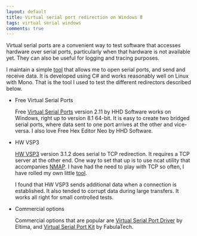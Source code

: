 ```yaml
---
layout: default
title: Virtual serial port redirection on Windows 8
tags: virtual serial windows
comments: true
---
```


Virtual serial ports are a convenient way to test software that accesses hardware over serial ports, particularly when that hardware is not available yet. They can also be useful for logging and tracing purposes.

I maintain a simple [tool](https://github.com/tewarid/net-tools/tree/master/SerialTool) that allows me to open serial ports, and send and receive data. It is developed using C# and works reasonably well on Linux with Mono. That is the tool I used to test the different redirectors described below.

* Free Virtual Serial Ports

    Free [Virtual Serial Ports](https://www.hhdsoftware.com/virtual-serial-ports) version 2.11 by HHD Software works on Windows, right up to version 8.1 64-bit. It is easy to create two bridged serial ports, where data sent to one port arrives at the other and vice-versa. I also love Free Hex Editor Neo by HHD Software.

* HW VSP3

    [HW VSP3](http://www.hw-group.com/products/hw_vsp/index_en.html) version 3.1.2 does serial to TCP redirection. It requires a TCP server at the other end. One way to set that up is to use ncat utility that accompanies [NMAP](http://nmap.org/). I have had the need to play with TCP so often, I have rolled my own little [tool](https://github.com/tewarid/net-tools/tree/master/TcpClientTool).

    I found that HW VSP3 sends additional data when a connection is established. It also tended to corrupt data during large transfers. It works all right for small controlled tests.

* Commercial options

    Commercial options that are popular are [Virtual Serial Port Driver](http://www.eltima.com/products/vspdxp/) by Eltima, and [Virtual Serial Port Kit](http://www.fabulatech.com/virtual-serial-port-kit.html) by FabulaTech.
